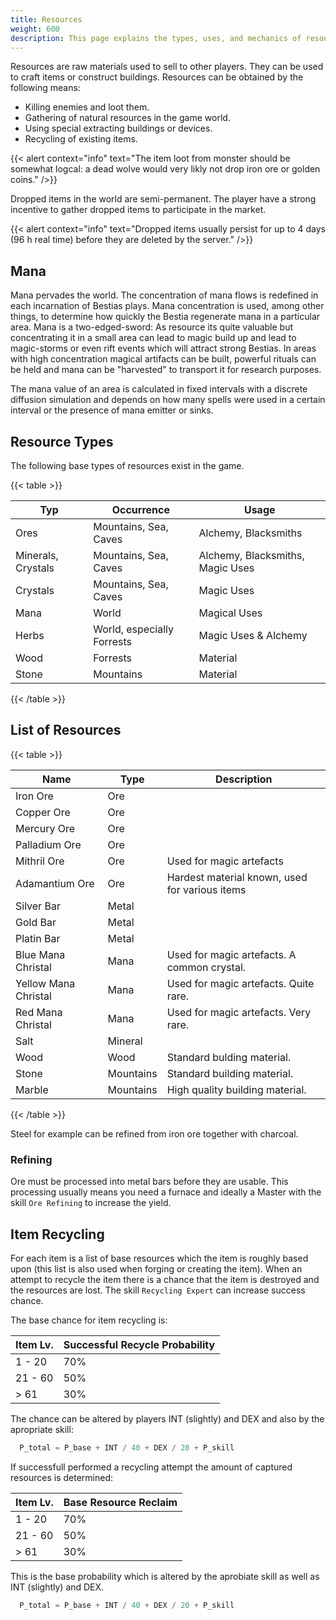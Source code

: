 ```yaml
---
title: Resources
weight: 600
description: This page explains the types, uses, and mechanics of resources in the game, including gathering and recycling.
---
```



Resources are raw materials used to sell to other players. They can be used to craft items or construct buildings.
Resources can be obtained by the following means:

* Killing enemies and loot them.
* Gathering of natural resources in the game world.
* Using special extracting buildings or devices.
* Recycling of existing items.

{{< alert context="info" text="The item loot from monster should be somewhat logcal: a dead wolve would very likly not drop iron ore or golden coins." />}}

Dropped items in the world are semi-permanent. The player have a strong incentive to gather dropped items to participate
in the market.

{{< alert context="info" text="Dropped items usually persist for up to 4 days (96 h real time) before they are deleted by the server." />}}

## Mana

Mana pervades the world. The concentration of mana flows is redefined in each incarnation of Bestias plays. Mana concentration is used, among other things, to determine how quickly the Bestia regenerate mana in a particular area. Mana is a two-edged-sword: As resource its quite valuable but concentrating it in a small area can lead to magic build up and lead to magic-storms or even rift events which will attract strong Bestias. In areas with high concentration magical artifacts can be built, powerful rituals can be held and mana can be "harvested" to transport it for research purposes.

The mana value of an area is calculated in fixed intervals with a discrete diffusion simulation and depends on how many spells were used in a certain interval or the presence of mana emitter or sinks.

## Resource Types

The following base types of resources exist in the game.

{{< table >}}

| Typ                | Occurrence                 | Usage                            |
| ------------------ | -------------------------- | -------------------------------- |
| Ores               | Mountains, Sea, Caves      | Alchemy, Blacksmiths             |
| Minerals, Crystals | Mountains, Sea, Caves      | Alchemy, Blacksmiths, Magic Uses |
| Crystals           | Mountains, Sea, Caves      | Magic Uses                       |
| Mana               | World                      | Magical Uses                     |
| Herbs              | World, especially Forrests | Magic Uses & Alchemy             |
| Wood               | Forrests                   | Material                         |
| Stone              | Mountains                  | Material                         |

{{< /table >}}

## List of Resources

{{< table >}}

| Name                 | Type      | Description                                    |
| -------------------- | --------- | ---------------------------------------------- |
| Iron Ore             | Ore       |                                                |
| Copper Ore           | Ore       |                                                |
| Mercury Ore          | Ore       |                                                |
| Palladium Ore        | Ore       |                                                |
| Mithril Ore          | Ore       | Used for magic artefacts                       |
| Adamantium Ore       | Ore       | Hardest material known, used for various items |
| Silver Bar           | Metal     |                                                |
| Gold Bar             | Metal     |                                                |
| Platin Bar           | Metal     |                                                |
| Blue Mana Christal   | Mana      | Used for magic artefacts. A common crystal.    |
| Yellow Mana Christal | Mana      | Used for magic artefacts. Quite rare.          |
| Red Mana Christal    | Mana      | Used for magic artefacts. Very rare.           |
| Salt                 | Mineral   |                                                |
| Wood                 | Wood      | Standard bulding material.                     |
| Stone                | Mountains | Standard building material.                    |
| Marble               | Mountains | High quality building material.                |

{{< /table >}}

Steel for example can be refined from iron ore together with charcoal.

### Refining

Ore must be processed into metal bars before they are usable. This processing usually means you need a furnace and ideally a Master with the skill `Ore Refining` to increase the yield.

## Item Recycling

For each item is a list of base resources which the item is roughly based upon (this list is also used when forging or creating the item). When an attempt to recycle the item there is a chance that the item is destroyed and the resources are lost. The skill `Recycling Expert` can increase success chance.

The base chance for item recycling is:

| Item Lv. | Successful Recycle Probability |
| -------- | ------------------------------ |
| 1 - 20   | 70%                            |
| 21 - 60  | 50%                            |
| > 61     | 30%                            |

The chance can be altered by players INT (slightly) and DEX and also by the apropriate skill:

```kotlin
  P_total = P_base + INT / 40 + DEX / 20 + P_skill
```

If successfull performed a recycling attempt the amount of captured resources is determined:

| Item Lv. | Base Resource Reclaim |
| -------- | --------------------- |
| 1 - 20   | 70%                   |
| 21 - 60  | 50%                   |
| > 61     | 30%                   |

This is the base probability which is altered by the aprobiate skill as well as INT (slightly) and DEX.

```kotlin
  P_total = P_base + INT / 40 + DEX / 20 + P_skill
```
